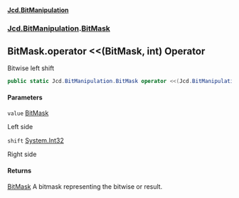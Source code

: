#### [Jcd.BitManipulation](index.md 'index')

### [Jcd.BitManipulation](Jcd.BitManipulation.md 'Jcd.BitManipulation').[BitMask](Jcd.BitManipulation.BitMask.md 'Jcd.BitManipulation.BitMask')

## BitMask.operator <<(BitMask, int) Operator

Bitwise left shift

```csharp
public static Jcd.BitManipulation.BitMask operator <<(Jcd.BitManipulation.BitMask value, int shift);
```

#### Parameters

<a name='Jcd.BitManipulation.BitMask.op_LeftShift(Jcd.BitManipulation.BitMask,int).value'></a>

`value` [BitMask](Jcd.BitManipulation.BitMask.md 'Jcd.BitManipulation.BitMask')

Left side

<a name='Jcd.BitManipulation.BitMask.op_LeftShift(Jcd.BitManipulation.BitMask,int).shift'></a>

`shift` [System.Int32](https://docs.microsoft.com/en-us/dotnet/api/System.Int32 'System.Int32')

Right side

#### Returns

[BitMask](Jcd.BitManipulation.BitMask.md 'Jcd.BitManipulation.BitMask')
A bitmask representing the bitwise or result.